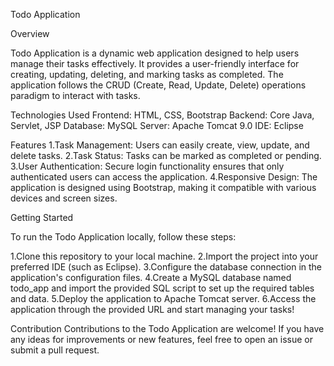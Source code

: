 Todo Application

Overview

Todo Application is a dynamic web application designed to help users manage their tasks effectively. It provides a user-friendly interface for creating, updating, deleting, and marking tasks as completed. The application follows the CRUD (Create, Read, Update, Delete) operations paradigm to interact with tasks.

Technologies Used
Frontend: HTML, CSS, Bootstrap
Backend: Core Java, Servlet, JSP
Database: MySQL
Server: Apache Tomcat 9.0
IDE: Eclipse

Features
1.Task Management: Users can easily create, view, update, and delete tasks.
2.Task Status: Tasks can be marked as completed or pending.
3.User Authentication: Secure login functionality ensures that only authenticated users can access the application.
4.Responsive Design: The application is designed using Bootstrap, making it compatible with various devices and screen sizes.

Getting Started

To run the Todo Application locally, follow these steps:

1.Clone this repository to your local machine.
2.Import the project into your preferred IDE (such as Eclipse).
3.Configure the database connection in the application's configuration files.
4.Create a MySQL database named todo_app and import the provided SQL script to set up the required tables and data.
5.Deploy the application to Apache Tomcat server.
6.Access the application through the provided URL and start managing your tasks!

Contribution
Contributions to the Todo Application are welcome! If you have any ideas for improvements or new features, feel free to open an issue or submit a pull request.
